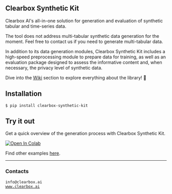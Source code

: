 <br>
<br>
<br>

## Clearbox Synthetic Kit
Clearbox AI's all-in-one solution for generation and evaluation of synthetic tabular and time-series data.

The tool does not address multi-tabular synthetic data generation for the moment. Feel free to contact us if you need to generate multi-tabular data.

In addition to its data generation modules, Clearbox Synthetic Kit includes a high-speed preprocessing module to prepare data for training, as well as an evaluation package designed to assess the informative content and, when necessary, the privacy level of synthetic data.

Dive into the [Wiki](https://clearbox-synthetic-kit.readthedocs.io/en/latest/wiki/main.html) section to explore everything about the library! 🚀

## Installation

```shell
$ pip install clearbox-synthetic-kit
```

## Try it out
Get a quick overview of the generation process with Clearbox Synthetic Kit.

<a href="https://colab.research.google.com/github/Clearbox-AI/clearbox-synthetic-kit/blob/main/examples/tabular_data/tabular_generation.ipynb" target="_blank">
    <img src="https://colab.research.google.com/assets/colab-badge.svg" alt="Open In Colab">
</a>

Find other examples [here](https://github.com/Clearbox-AI/clearbox-synthetic-kit/tree/main/examples).

---

### Contacts
`info@clearbox.ai`<br>
<a href="https://clearbox.ai" target="_blank">`www.clearbox.ai`</a>
